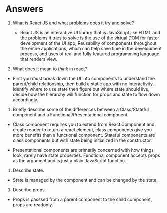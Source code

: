 # Answers

1.  What is React JS and what problems does it try and solve?
    - React JS is an interactive UI library that is JavaScript like HTML and the problems it tries to solve is the use of the virtual DOM for faster development of the UI app, Reusability of components throughout the entire applications, which can help save time in the development process, and uses of real and fully featured programming language that renders view. 

1.  What does it mean to _think_ in react?
  - First you must break down the UI into components to understand the parent/child relationship, then build a static app with no interactivity, identify where to use state then figure out where state should live, decide how the hierarchy will function for props and state to flow down accordingly.

1.  Briefly describe some of the differences between a Class/Stateful component and a Functional/Presentational component.
  - Class component requires you to extend from React.Component and create render to return a react element, class components give you more benefits than a functional component. Stateful components are class components but with state being initialized in the constructor.

  - Presentational components are primarily concerned with how things look, rarely have state properties. Functional component accepts props as the argument and is just a plain JavaScript function.

1.  Describe state.
  - State is managed by the component and can be changed by the state.

1.  Describe props.
  - Props is passsed from a parent component to the child component, props are readonly.